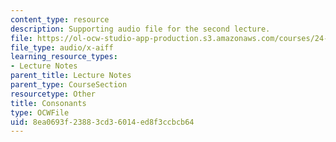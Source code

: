 ```yaml
---
content_type: resource
description: Supporting audio file for the second lecture.
file: https://ol-ocw-studio-app-production.s3.amazonaws.com/courses/24-910-topics-in-linguistic-theory-laboratory-phonology-spring-2007/8ea0693f23883cd36014ed8f3ccbcb64_consonants1.aiff
file_type: audio/x-aiff
learning_resource_types:
- Lecture Notes
parent_title: Lecture Notes
parent_type: CourseSection
resourcetype: Other
title: Consonants
type: OCWFile
uid: 8ea0693f-2388-3cd3-6014-ed8f3ccbcb64
---
```

